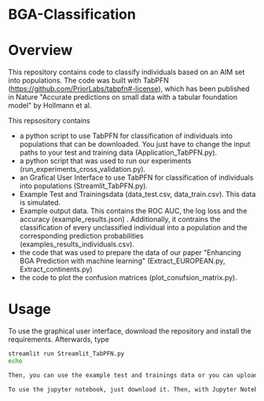 # BGA-Classification

# Overview

This repository contains code to classify individuals based on an AIM set into populations. The code was built with TabPFN (https://github.com/PriorLabs/tabpfn#-license), which has been published in Nature "Accurate predictions on small data with a tabular foundation model" by Hollmann et al.  <br>

This repsository contains <br>

- a python script to use TabPFN for classification of individuals into populations that can be downloaded. You just have to change the input paths to your test and training data (Application_TabPFN.py). <br>
- a python script that was used to run our experiments (run_experiments_cross_validation.py).
- an  Grafical User Interface to use TabPFN for classification of individuals into populations (Streamlit_TabPFN.py). <br> 
- Example Test and Trainingsdata  (data_test.csv, data_train.csv). This data is simulated. <br>
- Example output data. This contains the ROC AUC, the log loss and the accuracy (example_results.json) . Additionally, it contrains the classification of every unclassified individual into a population and the corresponding prediction probabilities (examples_results_individuals.csv). <br>
- the code that was used to prepare the data of our paper "Enhancing BGA Prediction with machine learning" (Extract_EUROPEAN.py, Extract_continents.py) <br>
- the code to plot the confusion matrices (plot_conufsion_matrix.py). <br>


# Usage

To use the graphical user interface, download the repository and install the requirements. Afterwards, type

```bash
streamlit run Streamlit_TabPFN.py
echo

Then, you can use the example test and trainings data or you can upload your own data. <br>

To use the jupyter notebook, just download it. Then, with Jupyter Notebooks, you can change the input paths to your training and test data. <br>
